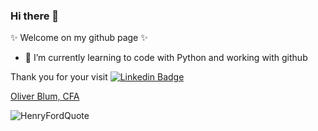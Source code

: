 ### Hi there 👋

 ✨ Welcome on my github page ✨  

- 🌱 I’m currently learning to code with Python and working with github

Thank you for your visit
[![Linkedin Badge](https://media.licdn.com/media/AAYQAQSOAAgAAQAAAAAAAB-zrMZEDXI2T62PSuT6kpB6qg.png)](https://www.linkedin.com/in/oblum/)

<div class="badge-base LI-profile-badge" data-locale="de_DE" data-size="medium" data-theme="light" data-type="VERTICAL" data-vanity="oblum" data-version="v1"><a class="badge-base__link LI-simple-link" href="https://uk.linkedin.com/in/oblum?trk=profile-badge">Oliver Blum, CFA</a></div>

<!--
**oliverblum/oliverblum** is a ✨ _special_ ✨ repository because its `README.md` (this file) appears on your GitHub profile.

Here are some ideas to get you started:

- 🔭 I’m currently working on ...
- 🌱 I’m currently learning ...
- 👯 I’m looking to collaborate on ...
- 🤔 I’m looking for help with ...
- 💬 Ask me about ...
- 📫 How to reach me: ...
- 😄 Pronouns: ...
- ⚡ Fun fact: ...
-->

![HenryFordQuote](https://quotefancy.com/media/wallpaper/1600x900/401840-Henry-Ford-Quote-Anyone-who-keeps-learning-stays-young.jpg)

